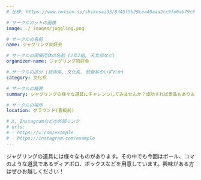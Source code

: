 ```yaml
---
# 仕様: https://www.notion.so/shikosai33/8345f5b29cea40aaa2cc9fd6ab79c6a6?pvs=4#5438a1577b604f39a67658a72f2283b8

# サークルカットの画像
image: ./_images/juggling.png

# サークルの名前
name: ジャグリング同好会

# サークルの開催団体の名前 (2年2組, 天文部など)
organizer-name: ジャグリング同好会

# サークルの区分 (技術系, 文化系, 飲食系のいずれか)
category: 文化系

# サークルの概要
summary: ジャグリングの様々な道具にチャレンジしてみませんか？成功すれば景品もあります！

# サークルの場所
location: グラウンド(看板前)

# X, Instagramなどの外部リンク
# urls:
# - https://x.com/example
# - https://instagram.com/example
---
```

ジャグリングの道具には様々なものがあります。その中でも今回はボール、コマのような道具であるディアボロ、ボックスなどを用意しています。興味がある方はぜひお越しください！
